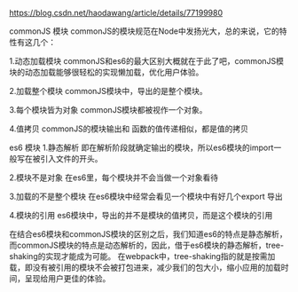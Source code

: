 
https://blog.csdn.net/haodawang/article/details/77199980

commonJS 模块
commonJS的模块规范在Node中发扬光大，总的来说，它的特性有这几个：

1.动态加载模块
commonJS和es6的最大区别大概就在于此了吧，commonJS模块的动态加载能够很轻松的实现懒加载，优化用户体验。

2.加载整个模块
commonJS模块中，导出的是整个模块。

3.每个模块皆为对象
commonJS模块都被视作一个对象。

4.值拷贝
commonJS的模块输出和 函数的值传递相似，都是值的拷贝

es6 模块
1.静态解析
即在解析阶段就确定输出的模块，所以es6模块的import一般写在被引入文件的开头。

2.模块不是对象
在es6里，每个模块并不会当做一个对象看待

3.加载的不是整个模块
在es6模块中经常会看见一个模块中有好几个export 导出

4.模块的引用
es6模块中，导出的并不是模块的值拷贝，而是这个模块的引用

在结合es6模块和commonJS模块的区别之后，我们知道es6的特点是静态解析，而commonJS模块的特点是动态解析的，因此，借于es6模块的静态解析，tree-shaking的实现才能成为可能。
在webpack中，tree-shaking指的就是按需加载，即没有被引用的模块不会被打包进来，减少我们的包大小，缩小应用的加载时间，呈现给用户更佳的体验。

